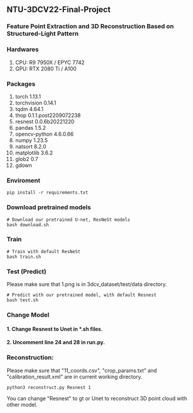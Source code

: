 
## NTU-3DCV22-Final-Project
### Feature Point Extraction and 3D Reconstruction Based on Structured-Light Pattern

### Hardwares
1.  CPU: R9 7950X / EPYC 7742
2.  GPU: RTX 2080 Ti / A100

### Packages
1.  torch 1.13.1
2.  torchvision 0.14.1
3.  tqdm 4.64.1
4.  thop 0.1.1.post2209072238
5.  resnest 0.0.6b20221220
6.  pandas 1.5.2
7.  opencv-python 4.6.0.66
8.  numpy 1.23.5
9.  natsort 8.2.0
10. matplotlib 3.6.2
11. glob2 0.7
12. gdown

### Enviroment
```shell
pip install -r requirements.txt
```

### Download pretrained models
```shell
# Download our pretrained U-net, ResNeSt models
bash download.sh
```

### Train 
```shell
# Train with default ResNeSt
bash train.sh
```

### Test (Predict)
Please make sure that 1.png is in 3dcv_dataset/test/data directory.
```shell
# Predict with our pretrained model, with default Resnest
bash test.sh
```

### Change Model
#### 1. Change Resnest to Unet in *.sh files.
#### 2. Uncomment line 24 and 28 in run.py.

### Reconstruction:
Please make sure that "11_coords.csv", "crop_params.txt" and "calibration_result.xml" are in current working directory.
```shell
python3 reconstruct.py Resnest 1
```
You can change "Resnest" to gt or Unet to reconstruct 3D point cloud with other model.

